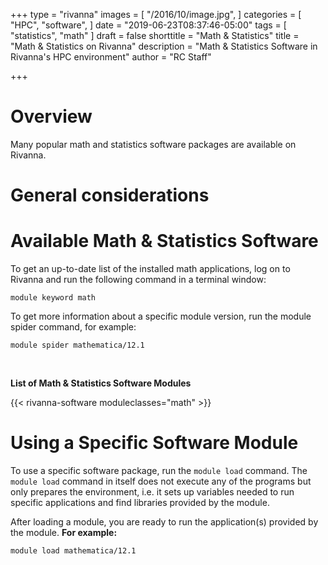 +++
type = "rivanna"
images = [
  "/2016/10/image.jpg",
]
categories = [
  "HPC",
  "software",
]
date = "2019-06-23T08:37:46-05:00"
tags = [
  "statistics",
  "math"
]
draft = false
shorttitle = "Math & Statistics"
title = "Math & Statistics on Rivanna"
description = "Math & Statistics Software in Rivanna's HPC environment"
author = "RC Staff"

+++
# Overview
Many popular math and statistics software packages are available on Rivanna.

# General considerations



# Available Math & Statistics Software

To get an up-to-date list of the installed math applications, log on to Rivanna and run the following command in a terminal window:
```
module keyword math
```

To get more information about a specific module version, run the module spider command, for example:
```
module spider mathematica/12.1
```

<br>

**List of Math & Statistics Software Modules**

{{< rivanna-software moduleclasses="math" >}}

# Using a Specific Software Module

To use a specific software package, run the `module load` command. The `module load` command in itself does not execute any of the programs but only prepares the environment, i.e. it sets up variables needed to run specific applications and find libraries provided by the module.

After loading a module, you are ready to run the application(s) provided by the module. **For example:**
```
module load mathematica/12.1
```
